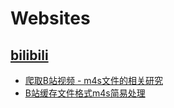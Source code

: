 # Websites

## [bilibili](https://www.bilibili.com/)
* [爬取B站视频 - m4s文件的相关研究](https://blog.csdn.net/Enderman_xiaohei/article/details/94718494)
* [B站缓存文件格式m4s简易处理](https://www.jianshu.com/p/e44e9e54619a)
